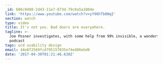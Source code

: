 ```yaml
---
_id: 606c0480-2d43-11e7-873d-79c0a5a1004e
link: 'https://www.youtube.com/watch?v=yY96hTb8WgI'
section: watch
type: video
title: It's not you. Bad doors are everywhere.
tagline: >-
  Joe Posner investigates, with some help from 99% invisible, a wonderful
  podcast
tags: ucd usability design
email: 44e8f2569fcd795157035e74ed86ebd8
date: '2017-04-30T01:21:46.630Z'
---
```

